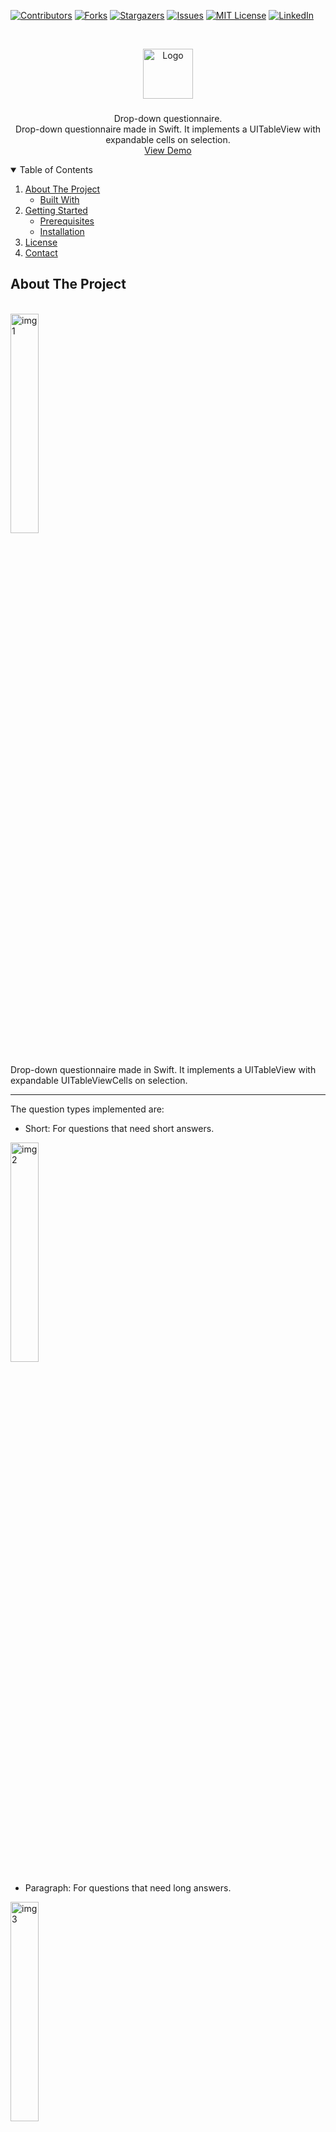 [![Contributors][contributors-shield]][contributors-url]
[![Forks][forks-shield]][forks-url]
[![Stargazers][stars-shield]][stars-url]
[![Issues][issues-shield]][issues-url]
[![MIT License][license-shield]][license-url]
[![LinkedIn][linkedin-shield]][linkedin-url]


<!-- PROJECT LOGO -->
<br />
<p align="center">
  <a href="https://github.com/IvanPedrero/Drop-Down-Questionnaire">
    <img src="images/logo.png" alt="Logo" width="80" height="80">
  </a>

  <h3 align="center"></h3>

  <p align="center">
    Drop-down questionnaire.
    <br />
    Drop-down questionnaire made in Swift. It implements a UITableView with expandable cells on selection.
    <br />
    <a href="https://github.com/IvanPedrero/Drop-Down-Questionnaire">View Demo</a>
  </p>
</p>



<!-- TABLE OF CONTENTS -->
<details open="open">
  <summary>Table of Contents</summary>
  <ol>
    <li>
      <a href="#about-the-project">About The Project</a>
      <ul>
        <li><a href="#built-with">Built With</a></li>
      </ul>
    </li>
    <li>
      <a href="#getting-started">Getting Started</a>
      <ul>
        <li><a href="#prerequisites">Prerequisites</a></li>
        <li><a href="#installation">Installation</a></li>
      </ul>
    </li>
    <li><a href="#license">License</a></li>
    <li><a href="#contact">Contact</a></li>
  </ol>
</details>



<!-- ABOUT THE PROJECT -->
## About The Project

<br/>
<div>
  <img src="images/ss1.png" alt="img 1" width="30%" />
</div>
<br/>

Drop-down questionnaire made in Swift. It implements a UITableView with expandable UITableViewCells on selection.

<hr/>

The question types implemented are:

* Short: For questions that need short answers.

<div>
  <img src="images/ss2.png" alt="img 2" width="30%" />
</div>

* Paragraph: For questions that need long answers.

<div>
  <img src="images/ss3.png" alt="img 3" width="30%" />
</div>

* Photo: For questions that need an image from the gallery or camera.

<div>
  <img src="images/ss4.png" alt="img 4" width="30%" />
</div>

* Signature: For questions that need a signature.

<div>
  <img src="images/ss5.png" alt="img 5" width="30%" />
</div>

* Single or multiple option: For questions that need a selection of provided answers (can be single or multiple).

<div>
  <img src="images/ss6.png" alt="img 6" width="30%" />
  <img src="images/ss7.png" alt="img 7" width="30%" />
</div>

The information is read from a dummy JSON file that contains the question information, simulating an API request that provides said questionnaire.

<div>
  <img src="images/ss10.png" alt="img 10" width="90%" />
</div>

When submitting the questionnaire, the algorithm will create a JSON object with the saved information gathered from the 
saved answers. The app will open a new view with the formatted JSON object and will display its information in the screen.

<div>
  <img src="images/ss8.png" alt="img 8" width="30%" />
</div>
<br/>

You will be able to see the unformatted JSON string for the request if the switch in this view is off.

<div>
  <img src="images/ss9.png" alt="img 9" width="30%" />
</div>
<br/>

### Built With

* [Xcode](https://developer.apple.com/xcode/)


<!-- GETTING STARTED -->
## Getting Started

What you'll need to run the app:

### Prerequisites

* MacOS (Catalina or higher)
* Xcode (11.0 or higher)
* iPhone or iPod (if you want to run the app in a physical device)

### Installation

1. Open the project .xcodeproj file.
2. Run the app in the simulator or device.

<br/>
<div>
  <img src="images/ss1.png" alt="img 1" width="30%" />
</div>
<br/>

<!-- LICENSE -->
## License

Distributed under the MIT License. See `LICENSE` for more information.



<!-- CONTACT -->
## Contact

Ivan Pedrero - [LinkedIn](https://www.linkedin.com/in/ivan-pedrero/) - pedrero.ivan@hotmail.com

Project Link: [https://github.com/IvanPedrero/Drop-Down-Questionnaire](https://github.com/IvanPedrero/Drop-Down-Questionnaire)



<!-- MARKDOWN LINKS & IMAGES -->
<!-- https://www.markdownguide.org/basic-syntax/#reference-style-links -->
[contributors-shield]: https://img.shields.io/github/contributors/othneildrew/Best-README-Template.svg?style=for-the-badge
[contributors-url]: https://github.com/IvanPedrero/Drop-Down-Questionnaire/graphs/contributors
[forks-shield]: https://img.shields.io/github/forks/othneildrew/Best-README-Template.svg?style=for-the-badge
[forks-url]: https://github.com/IvanPedrero/Drop-Down-Questionnaire/network/members
[stars-shield]: https://img.shields.io/github/stars/othneildrew/Best-README-Template.svg?style=for-the-badge
[stars-url]: https://github.com/IvanPedrero/Drop-Down-Questionnaire/stargazers
[issues-shield]: https://img.shields.io/github/issues/othneildrew/Best-README-Template.svg?style=for-the-badge
[issues-url]: https://github.com/IvanPedrero/Drop-Down-Questionnaire/issues
[license-shield]: https://img.shields.io/github/license/othneildrew/Best-README-Template.svg?style=for-the-badge
[license-url]: https://github.com/IvanPedrero/Covid-19_Intelligent-Assistantblob/master/LICENSE.txt
[linkedin-shield]: https://img.shields.io/badge/-LinkedIn-black.svg?style=for-the-badge&logo=linkedin&colorB=555
[linkedin-url]: https://www.linkedin.com/in/ivan-pedrero/
[product-screenshot-1]: images/ss1.png 
[product-screenshot-2]: images/ss2.png
[product-screenshot-3]: images/ss3.png
[product-screenshot-4]: images/ss4.png
[product-screenshot-5]: images/ss5.png
[product-screenshot-6]: images/ss6.png
[product-screenshot-7]: images/ss7.png
[product-screenshot-8]: images/ss8.png
[product-screenshot-9]: images/ss9.png
[product-screenshot-10]: images/ss10.png
